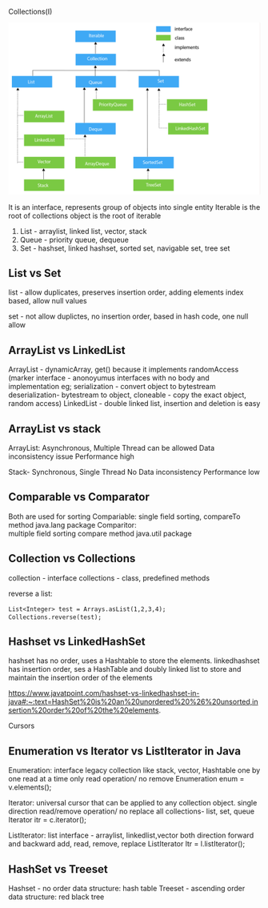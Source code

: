Collections(I)

![img.png](resources/img/collections.png)

It is an interface, represents group of objects into single entity
Iterable is the root of collections
object is the root of iterable

1. List - arraylist, linked list, vector, stack
2. Queue - priority queue, dequeue
3. Set - hashset, linked hashset, sorted set, navigable set, tree set

List vs Set
-----------
list - allow duplicates,
preserves insertion order,
adding elements index based,
allow null values

set -  not allow duplictes,
no insertion order,
based in hash code,
one null allow

ArrayList vs LinkedList
-----------------------

ArrayList  - dynamicArray,
get() because it implements randomAccess
(marker interface - anonoyumus interfaces with no body and implementation
eg; serialization - convert object to bytestream
deserialization- bytestream to object,
cloneable - copy the exact object,
random access)
LinkedList - double linked list,
insertion and deletion is easy

ArrayList vs stack
------------------
ArrayList: Asynchronous,
Multiple Thread can be allowed
Data inconsistency issue
Performance high

Stack- Synchronous,
Single Thread
No Data inconsistency
Performance low


Comparable vs Comparator
---------------------------
Both are used for sorting
Compariable:
single field sorting,
compareTo method
java.lang package
Comparitor:    
multiple field sorting
compare method
java.util package

Collection vs Collections
-------------------------
collection - interface
collections - class, predefined methods

reverse a list:

    List<Integer> test = Arrays.asList(1,2,3,4);
    Collections.reverse(test);

Hashset vs LinkedHashSet
------------------------
hashset has no order, uses a Hashtable to store the elements.
linkedhashset has insertion order, ses a HashTable and doubly linked list to store and maintain the insertion order of the elements

https://www.javatpoint.com/hashset-vs-linkedhashset-in-java#:~:text=HashSet%20is%20an%20unordered%20%26%20unsorted,insertion%20order%20of%20the%20elements.


Cursors

Enumeration vs Iterator vs ListIterator in Java
-------------------------------------------------
Enumeration: interface
legacy collection like stack, vector, Hashtable
one by one read at a time
only read operation/ no remove
Enumeration enum = v.elements();

Iterator: universal cursor that can be applied to any collection object.
single direction
read/remove operation/ no replace
all collections- list, set, queue
Iterator itr = c.iterator();

ListIterator: list interface - arraylist, linkedlist,vector
both direction forward and backward
add, read, remove, replace
ListIterator ltr = l.listIterator();


HashSet vs Treeset
---------------------

Hashset - no order
data structure: hash table
Treeset - ascending order
data structure: red black tree